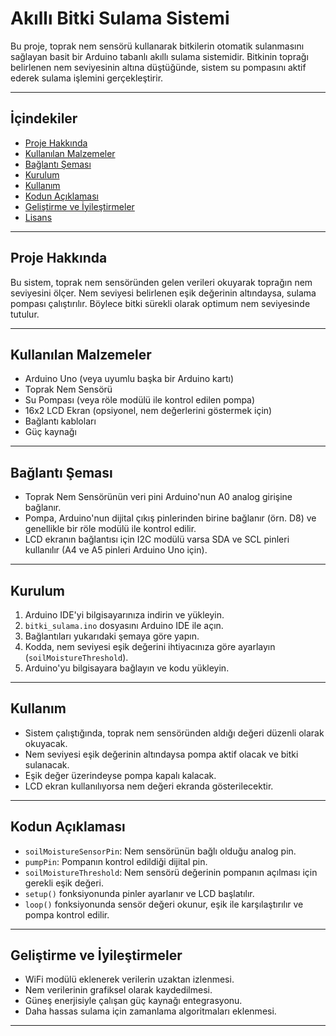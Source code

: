 # Akıllı Bitki Sulama Sistemi

Bu proje, toprak nem sensörü kullanarak bitkilerin otomatik sulanmasını sağlayan basit bir Arduino tabanlı akıllı sulama sistemidir. Bitkinin toprağı belirlenen nem seviyesinin altına düştüğünde, sistem su pompasını aktif ederek sulama işlemini gerçekleştirir.

---

## İçindekiler

- [Proje Hakkında](#proje-hakkında)
- [Kullanılan Malzemeler](#kullanılan-malzemeler)
- [Bağlantı Şeması](#bağlantı-şeması)
- [Kurulum](#kurulum)
- [Kullanım](#kullanım)
- [Kodun Açıklaması](#kodun-açıklaması)
- [Geliştirme ve İyileştirmeler](#geliştirme-ve-iyileştirmeler)
- [Lisans](#lisans)

---

## Proje Hakkında

Bu sistem, toprak nem sensöründen gelen verileri okuyarak toprağın nem seviyesini ölçer. Nem seviyesi belirlenen eşik değerinin altındaysa, sulama pompası çalıştırılır. Böylece bitki sürekli olarak optimum nem seviyesinde tutulur.

---

## Kullanılan Malzemeler

- Arduino Uno (veya uyumlu başka bir Arduino kartı)  
- Toprak Nem Sensörü  
- Su Pompası (veya röle modülü ile kontrol edilen pompa)  
- 16x2 LCD Ekran (opsiyonel, nem değerlerini göstermek için)  
- Bağlantı kabloları  
- Güç kaynağı  

---

## Bağlantı Şeması

- Toprak Nem Sensörünün veri pini Arduino'nun A0 analog girişine bağlanır.  
- Pompa, Arduino'nun dijital çıkış pinlerinden birine bağlanır (örn. D8) ve genellikle bir röle modülü ile kontrol edilir.  
- LCD ekranın bağlantısı için I2C modülü varsa SDA ve SCL pinleri kullanılır (A4 ve A5 pinleri Arduino Uno için).  

---

## Kurulum

1. Arduino IDE'yi bilgisayarınıza indirin ve yükleyin.  
2. `bitki_sulama.ino` dosyasını Arduino IDE ile açın.  
3. Bağlantıları yukarıdaki şemaya göre yapın.  
4. Kodda, nem seviyesi eşik değerini ihtiyacınıza göre ayarlayın (`soilMoistureThreshold`).  
5. Arduino'yu bilgisayara bağlayın ve kodu yükleyin.  

---

## Kullanım

- Sistem çalıştığında, toprak nem sensöründen aldığı değeri düzenli olarak okuyacak.  
- Nem seviyesi eşik değerinin altındaysa pompa aktif olacak ve bitki sulanacak.  
- Eşik değer üzerindeyse pompa kapalı kalacak.  
- LCD ekran kullanılıyorsa nem değeri ekranda gösterilecektir.  

---

## Kodun Açıklaması

- `soilMoistureSensorPin`: Nem sensörünün bağlı olduğu analog pin.  
- `pumpPin`: Pompanın kontrol edildiği dijital pin.  
- `soilMoistureThreshold`: Nem sensörü değerinin pompanın açılması için gerekli eşik değeri.  
- `setup()` fonksiyonunda pinler ayarlanır ve LCD başlatılır.  
- `loop()` fonksiyonunda sensör değeri okunur, eşik ile karşılaştırılır ve pompa kontrol edilir.  

---

## Geliştirme ve İyileştirmeler

- WiFi modülü eklenerek verilerin uzaktan izlenmesi.  
- Nem verilerinin grafiksel olarak kaydedilmesi.  
- Güneş enerjisiyle çalışan güç kaynağı entegrasyonu.  
- Daha hassas sulama için zamanlama algoritmaları eklenmesi.  

---


